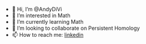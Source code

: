 - 👋 Hi, I’m @AndyDiVi
- 👀 I’m interested in Math
- 🌱 I’m currently learning Math
- 💞️ I’m looking to collaborate on Persistent Homology
- 📫 How to reach me: [ linkedin](https://www.linkedin.com/in/andrea-di-via-51331016a/)

<!---
AndyDiVi/AndyDiVi is a ✨ special ✨ repository because its `README.md` (this file) appears on your GitHub profile.
You can click the Preview link to take a look at your changes.
--->
